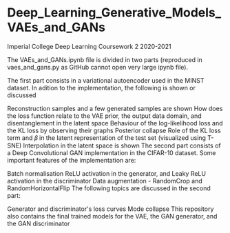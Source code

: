 # Deep_Learning_Generative_Models_VAEs_and_GANs 

Imperial College Deep Learning Coursework 2 2020-2021

The VAEs_and_GANs.ipynb file is divided in two parts (reproduced in vaes_and_gans.py as GitHub cannot open very large ipynb file).

The first part consists in a variational autoencoder used in the MINST dataset. In adition to the implementation, the following is shown or discussed

Reconstruction samples and a few generated samples are shown
How does the loss function relate to the VAE prior, the output data domain, and disentanglement in the latent space
Behaviour of the log-likelihood loss and the KL loss by observing their graphs
Posterior collapse
Role of the KL loss term and 𝛽 in the latent representation of the test set (visualized using T-SNE)
Interpolation in the latent space is shown
The second part consists of a Deep Convolutional GAN implementation in the CIFAR-10 dataset. Some important features of the implementation are:

Batch normalisation
ReLU activation in the generator, and Leaky ReLU activation in the discriminator
Data augmentation - RandomCrop and RandomHorizontalFlip
The following topics are discussed in the second part:

Generator and discriminator's loss curves
Mode collapse
This repository also contains the final trained models for the VAE, the GAN generator, and the GAN discriminator
